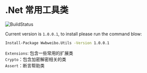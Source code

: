 # .Net 常用工具类

![BuildStatus](https://github.com/wwbweibo/Wwbweibo.Utils/workflows/build/badge.svg)

Current version is `1.0.0.1`, to install please run the command blow:

``` bash
Install-Package Wwbweibo.Utils -Version 1.0.0.1
```

`Extensions`: 包含一些常用的扩展类  
`Crypto`：包含加密解密相关的类  
`Assert`：断言帮助类  
